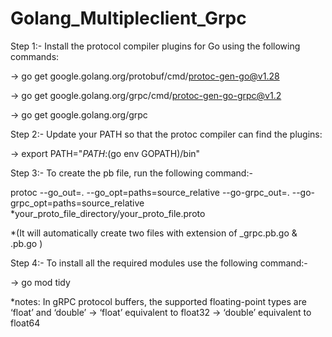 # Golang_Multipleclient_Grpc

Step 1:- Install the protocol compiler plugins for Go using the following commands:

→  go get google.golang.org/protobuf/cmd/protoc-gen-go@v1.28   

→  go get google.golang.org/grpc/cmd/protoc-gen-go-grpc@v1.2

→  go get google.golang.org/grpc

Step 2:- Update your PATH so that the protoc compiler can find the plugins: 

→  export PATH="$PATH:$(go env GOPATH)/bin"

Step 3:- To create the pb file, run the following command:- 

protoc --go_out=. --go_opt=paths=source_relative --go-grpc_out=. --go-grpc_opt=paths=source_relative *your_proto_file_directory/your_proto_file.proto

*(It will automatically create two files with extension of  _grpc.pb.go & .pb.go ) 

Step 4:- To install all the required modules use the following command:-

→  go mod tidy

*notes: 
In gRPC protocol buffers, the supported floating-point types are ‘float’ and ‘double’
→ ‘float’ equivalent to float32
→ ‘double’ equivalent to float64
